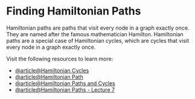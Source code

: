 # Finding Hamiltonian Paths

Hamiltonian paths are paths that visit every node in a graph exactly once. They are named after the famous mathematician Hamilton. Hamiltonian paths are a special case of Hamiltonian cycles, which are cycles that visit every node in a graph exactly once.

Visit the following resources to learn more:

- [@article@Hamiltonian Cycles](https://en.wikipedia.org/wiki/Hamiltonian_cycle)
- [@article@Hamiltonian Path](https://www.hackerearth.com/practice/algorithms/graphs/hamiltonian-path/tutorial/)
- [@article@Hamiltonian Paths and Cycles](https://medium.com/stamatics-iit-kanpur/hamiltonian-paths-and-cycles-4f233bfbc53a)
- [@article@Hamiltonian Paths - Lecture 7](https://people.csail.mit.edu/virgi/6.s078/lecture17.pdf)
